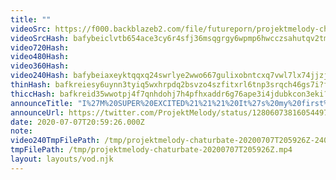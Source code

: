 ```yaml
---
title: ""
videoSrc: https://f000.backblazeb2.com/file/futureporn/projektmelody-chaturbate-2020-07-07.mp4
videoSrcHash: bafybeiclvtb654ace3cy6r4sfj36msqgrgy6wpmp6hwcczsahutqv2tm6a
video720Hash: 
video480Hash: 
video360Hash: 
video240Hash: bafybeiaxeyktqqxq24swrlye2wwo667gulixobntcxq7vwl7lx74jjzjju?filename=projektmelody-chaturbate-20200707T205926Z-240p.mp4
thinHash: bafkreiesy6uynn3tyiq5wxhrpdq2bsvzo4szfitxrl6tnp3srqch46gs7i?filename=20200707T205926Z_thin.jpg
thiccHash: bafkreid35wwotpj4f7qnhdohj7h4pfhxaddr6g76ape3i4jdubkcon3eki?filename=20200707T205926Z_thicc.jpg
announceTitle: "I%27M%20SUPER%20EXCITED%21%21%21%20It%27s%20my%20first%20birthday%20on%20stream%20%26%20I%27m%20thrilled%20to%20share%20it%20with%20the%20science%20team.%20%E2%9D%A4%EF%B8%8F%E2%9D%A4%EF%B8%8F%20%20Look%20forward%20to%20laughs%20and%20orgasms%20today%2C%20followed%20by%20twitch%20later%21%20Big%20thanks%20to%20%40Saruei_%20for%20the%20art%2C%20and%20everyone%20for%20your%20birthday%20wishes"
announceUrl: https://twitter.com/ProjektMelody/status/1280607381605449729
date: 2020-07-07T20:59:26.000Z
note: 
video240TmpFilePath: /tmp/projektmelody-chaturbate-20200707T205926Z-240p.mp4
tmpFilePath: /tmp/projektmelody-chaturbate-20200707T205926Z.mp4
layout: layouts/vod.njk
---
```


